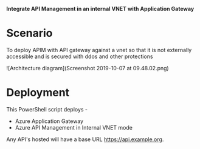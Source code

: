 **Integrate API Management in an internal VNET with Application Gateway**



# Scenario
To deploy APIM with API gateway against a vnet so that it is not externally accessible and is secured with ddos and other protections 

![Architecture diagram](Screenshot 2019-10-07 at 09.48.02.png)

# Deployment
This PowerShell script deploys - 

- Azure Application Gateway
- Azure API Management in Internal VNET mode

Any API's hosted will have a base URL https://api.example.org.
